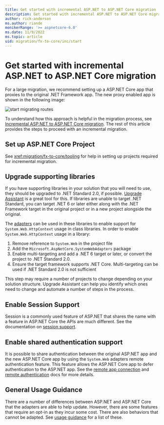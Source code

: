 ```yaml
---
title: Get started with incremental ASP.NET to ASP.NET Core migration
description: Get started with incremental ASP.NET to ASP.NET Core migration
author: rick-anderson
ms.author: riande
monikerRange: '>= aspnetcore-6.0'
ms.date: 11/9/2022
ms.topic: article
uid: migration/fx-to-core/inc/start
---
```


# Get started with incremental ASP.NET to ASP.NET Core migration

For a large migration, we recommend setting up a ASP.NET Core app that proxies to the original .NET Framework app. The new proxy enabled app is shown in the following image:

![start migrating routes](~/migration/fx-to-core/inc/overview/static/nop.png)

To understand how this approach is helpful in the migration process, see [Incremental ASP.NET to ASP.NET Core migration](xref:migration/fx-to-core/inc/overview). The rest of this article provides the steps to proceed with an incremental migration.

## Set up ASP.NET Core Project

See <xref:migration/fx-to-core/tooling> for help in setting up projects required for incremental migration.

## Upgrade supporting libraries

If you have supporting libraries in your solution that you will need to use, they should be upgraded to .NET Standard 2.0, if possible.  [Upgrade Assistant](https://github.com/dotnet/upgrade-assistant) is a great tool for this. If libraries are unable to target .NET Standard, you can target .NET 6 or later either along with the .NET Framework target in the original project or in a new project alongside the original.

The [adapters](xref:migration/fx-to-core/systemweb-adapters) can be used in these libraries to enable support for `System.Web.HttpContext` usage in class libraries. In order to enable `System.Web.HttpContext` usage in a library:

1. Remove reference to `System.Web` in the project file
1. Add the `Microsoft.AspNetCore.SystemWebAdapters` package
1. Enable multi-targeting and add a .NET 6 target or later, or convert the project to .NET Standard 2.0.
1. Ensure the target framework supports .NET Core. Multi-targeting can be used if .NET Standard 2.0 is not sufficient

This step may require a number of projects to change depending on your solution structure. Upgrade Assistant can help you identify which ones need to change and automate a number of steps in the process.

## Enable Session Support

Session is a commonly used feature of ASP.NET that shares the name with a feature in ASP.NET Core the APIs are much different. See the documentation on [session support](xref:migration/fx-to-core/areas/session).

## Enable shared authentication support

It is possible to share authentication between the original ASP.NET app and the new ASP.NET Core app by using the `System.Web` adapters remote authentication feature. This feature allows the ASP.NET Core app to defer authentication to the ASP.NET app. See the [remote app connection](xref:migration/fx-to-core/inc/remote-app-setup) and [remote authentication](xref:migration/fx-to-core/areas/authentication#remote-authenticationn) docs for more details.

## General Usage Guidance

There are a number of differences between ASP.NET and ASP.NET Core that the adapters are able to help update. However, there are some features that require an opt-in as they incur some cost. There are also behaviors that cannot be adapted. See [usage guidance](xref:migration/fx-to-core/inc/usage_guidance) for a list of these.
